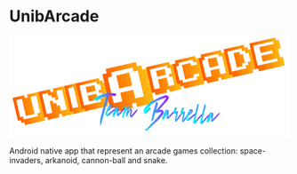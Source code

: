 # UnibArcade
![](logo/app_title.png)

Android native app that represent an arcade games collection: space-invaders, arkanoid, cannon-ball and snake.
